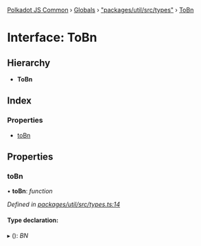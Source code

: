 [Polkadot JS Common](../README.md) › [Globals](../globals.md) › ["packages/util/src/types"](../modules/_packages_util_src_types_.md) › [ToBn](_packages_util_src_types_.tobn.md)

# Interface: ToBn

## Hierarchy

* **ToBn**

## Index

### Properties

* [toBn](_packages_util_src_types_.tobn.md#tobn)

## Properties

###  toBn

• **toBn**: *function*

*Defined in [packages/util/src/types.ts:14](https://github.com/polkadot-js/common/blob/2f7d5cd4/packages/util/src/types.ts#L14)*

#### Type declaration:

▸ (): *BN*
